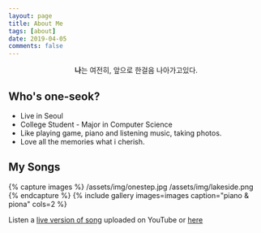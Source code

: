 ```yaml
---
layout: page
title: About Me
tags: [about]
date: 2019-04-05
comments: false
---
```

    
<center><b>나</b>는 여전히, 앞으로 한걸음 나아가고있다.</center>

## Who's one-seok?

* Live in Seoul
* College Student - Major in Computer Science
* Like playing game, piano and listening music, taking photos.
* Love all the memories what i cherish.

## My Songs

{% capture images %}
    /assets/img/onestep.jpg
    /assets/img/lakeside.png
{% endcapture %}
{% include gallery images=images caption="piano & piona" cols=2 %}

Listen a [live version of song](https://www.youtube.com/channel/UCvCi2XlWetS13MGHTmMrCoQ) uploaded on YouTube or [here](https://www.grafolio.com/onestep0118)

